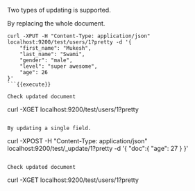 
Two types of updating is supported.

By replacing the whole document.

```
curl -XPUT -H "Content-Type: application/json" localhost:9200/test/users/1?pretty -d '{
    "first_name": "Mukesh",
    "last_name": "Swami",
    "gender": "male",
    "level": "super awesome",
    "age": 26
}'
```{{execute}}

Check updated document
```
curl -XGET localhost:9200/test/users/1?pretty
```{{execute}}

By updating a single field.

```
curl -XPOST -H "Content-Type: application/json" localhost:9200/test/_update/1?pretty -d '{
    "doc":{
        "age": 27
    }
}'
```{{execute}}

Check updated document
```
curl -XGET localhost:9200/test/users/1?pretty
```{{execute}}
